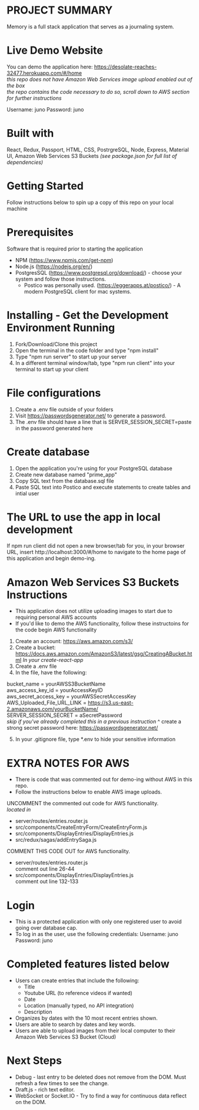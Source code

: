 # PROJECT SUMMARY 
Memory is a full stack application that serves as a journaling system.

# Live Demo Website 
You can demo the application here: https://desolate-reaches-32477.herokuapp.com/#/home <br/>
*this repo does not have Amazon Web Services image upload enabled out of the box* <br/>
*the repo contains the code necessary to do so, scroll down to AWS section for further instructions* <br/>

Username: juno 
Password: juno

# Built with 
React, Redux, Passport, HTML, CSS, PostrgreSQL, Node, Express, Material UI, Amazon Web Services S3 Buckets 
*(see package.json for full list of dependencies)*

# Getting Started
Follow instructions below to spin up a copy of this repo on your local machine

# Prerequisites
Software that is required prior to starting the application

- NPM (https://www.npmjs.com/get-npm)
- Node.js (https://nodejs.org/en/)
- PostgresSQL (https://www.postgresql.org/download/) - choose your system and follow those instructions.
	- Postico was personally used. (https://eggerapps.at/postico/) - A modern PostgreSQL client for mac systems.

# Installing - Get the Development Environment Running
1. Fork/Download/Clone this project
2. Open the terminal in the code folder and type "npm install"
3. Type "npm run server" to start up your server
4. In a different terminal window/tab, type "npm run client" into your terminal to start up your client

# File configurations
1. Create a .env file outside of your folders
2. Visit https://passwordsgenerator.net/ to generate a password.
3. The .env file should have a line that is SERVER_SESSION_SECRET=paste in the password generated here

# Create database
1. Open the application you're using for your PostgreSQL database
2. Create new database named "prime_app"
3. Copy SQL text from the database.sql file 
4. Paste SQL text into Postico and execute statements to create tables and intial user

# The URL to use the app in local development
If npm run client did not open a new browser/tab for you, in your browser URL, insert 
http://localhost:3000/#/home 
to navigate to the home page of this application and begin demo-ing.

# Amazon Web Services S3 Buckets Instructions
- This application does not utilize uploading images to start due to requiring personal AWS accounts <br/>
- If you'd like to demo the AWS functionality, follow these instructoins for the code begin AWS functionality <br/>

1. Create an account: https://aws.amazon.com/s3/
2. Create a bucket: https://docs.aws.amazon.com/AmazonS3/latest/gsg/CreatingABucket.html
*In your create-react-app*
3. Create a .env file 
4. In the file, have the following:  <br/>

bucket_name = yourAWSS3BucketName <br/>
aws_access_key_id = yourAccessKeyID <br/>
aws_secret_access_key = yourAWSSecretAccessKey <br/>
AWS_Uploaded_File_URL_LINK = https://s3.us-east-2.amazonaws.com/yourBucketName/ <br/>
SERVER_SESSION_SECRET = aSecretPassword <br/> *skip if you've already completed this in a previous instruction*
^ create a strong secret password here: https://passwordsgenerator.net/ <br/>

5. In your .gitignore file, type *.env to hide your sensitive information

# EXTRA NOTES FOR AWS
- There is code that was commented out for demo-ing without AWS in this repo. 
- Follow the instructions below to enable AWS image uploads. 

UNCOMMENT the commented out code for AWS functionality. <br/>
*located in* <br/> 
- server/routes/entries.router.js
- src/components/CreateEntryForm/CreateEntryForm.js
- src/components/DisplayEntries/DisplayEntries.js
- src/redux/sagas/addEntrySaga.js

COMMENT THIS CODE OUT for AWS functionality. 
- server/routes/entries.router.js <br/>
comment out line 26-44
- src/components/DisplayEntries/DisplayEntries.js <br/>
comment out line 132-133

# Login
- This is a protected application with only one registered user to avoid going over database cap. 
- To log in as the user, use the following credentials:
Username: juno
Password: juno

# Completed features listed below 
- Users can create entries that include the following: <br/>
	- Title
	- Youtube URL (to reference videos if wanted)
	- Date
	- Location (manually typed, no API integration)
	- Description
- Organizes by dates with the 10 most recent entries shown. 
- Users are able to search by dates and key words. 
- Users are able to upload images from their local computer to their Amazon Web Services S3 Bucket (Cloud) 

# Next Steps 
- Debug - last entry to be deleted does not remove from the DOM. Must refresh a few times to see the change. 
- Draft.js - rich text editor. 
- WebSocket or Socket.IO - Try to find a way for continuous data reflect on the DOM. 

